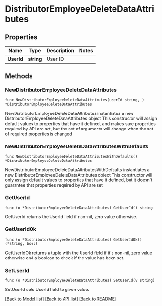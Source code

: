 # DistributorEmployeeDeleteDataAttributes

## Properties

Name | Type | Description | Notes
------------ | ------------- | ------------- | -------------
**UserId** | **string** | User ID | 

## Methods

### NewDistributorEmployeeDeleteDataAttributes

`func NewDistributorEmployeeDeleteDataAttributes(userId string, ) *DistributorEmployeeDeleteDataAttributes`

NewDistributorEmployeeDeleteDataAttributes instantiates a new DistributorEmployeeDeleteDataAttributes object
This constructor will assign default values to properties that have it defined,
and makes sure properties required by API are set, but the set of arguments
will change when the set of required properties is changed

### NewDistributorEmployeeDeleteDataAttributesWithDefaults

`func NewDistributorEmployeeDeleteDataAttributesWithDefaults() *DistributorEmployeeDeleteDataAttributes`

NewDistributorEmployeeDeleteDataAttributesWithDefaults instantiates a new DistributorEmployeeDeleteDataAttributes object
This constructor will only assign default values to properties that have it defined,
but it doesn't guarantee that properties required by API are set

### GetUserId

`func (o *DistributorEmployeeDeleteDataAttributes) GetUserId() string`

GetUserId returns the UserId field if non-nil, zero value otherwise.

### GetUserIdOk

`func (o *DistributorEmployeeDeleteDataAttributes) GetUserIdOk() (*string, bool)`

GetUserIdOk returns a tuple with the UserId field if it's non-nil, zero value otherwise
and a boolean to check if the value has been set.

### SetUserId

`func (o *DistributorEmployeeDeleteDataAttributes) SetUserId(v string)`

SetUserId sets UserId field to given value.



[[Back to Model list]](../README.md#documentation-for-models) [[Back to API list]](../README.md#documentation-for-api-endpoints) [[Back to README]](../README.md)


